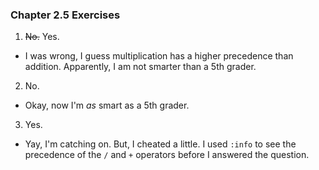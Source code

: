 ### Chapter 2.5 Exercises

1. <del>No.</del> Yes.
  - I was wrong, I guess multiplication has a higher precedence than addition. Apparently, I am not smarter than a 5th grader.
2. No.
  - Okay, now I'm *as* smart as a 5th grader.
3. Yes.
  - Yay, I'm catching on. But, I cheated a little. I used `:info` to see the precedence of the `/` and `+` operators before I answered the question.
